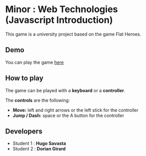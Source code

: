 # Minor : Web Technologies (Javascript Introduction)
This game is a university project based on the game Flat Heroes.

## Demo
You can play the game [here](https://doori4n.github.io/game-minor-javascript/)

## How to play
The game can be played with a **keyboard** or a **controller**.

The **controls** are the following:
- **Move:** left and right arrows or the left stick for the controller
- **Jump / Dash:** space or the A button for the controller 

## Developers
- Student 1 : **Hugo Savasta**
- Student 2 : **Dorian Girard**
